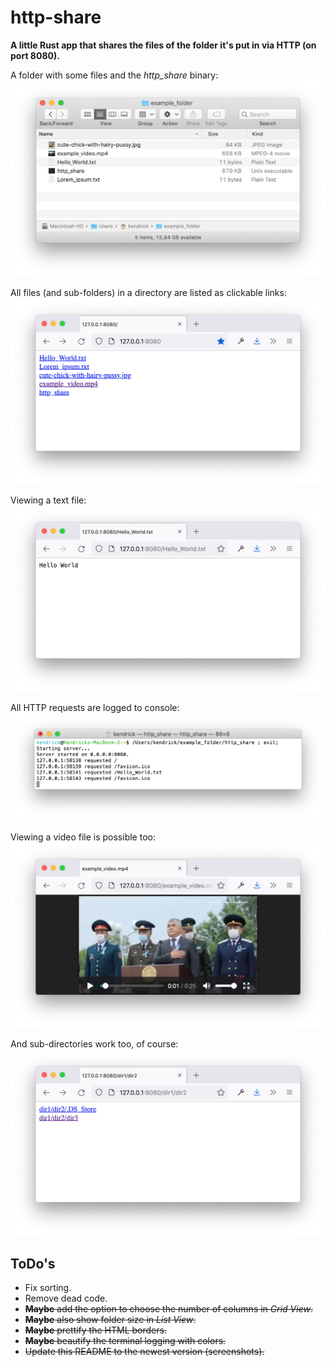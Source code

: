 # http-share
**A little Rust app that shares the files of the folder it's put in via HTTP (on port 8080).**

A folder with some files and the *http_share* binary:
![](images/1.png "")

All files (and sub-folders) in a directory are listed as clickable links:
![](images/2.png "")

Viewing a text file:
![](images/3.png "")

All HTTP requests are logged to console:
![](images/4.png "")

Viewing a video file is possible too:
![](images/5.png "")

And sub-directories work too, of course:
![](images/6.png "")

## ToDo's

* Fix sorting.
* Remove dead code.
* ~~**Maybe** add the option to choose the number of columns in *Grid View*.~~
* ~~**Maybe** also show folder size in *List View*.~~
* ~~**Maybe** prettify the HTML <table> borders.~~
* ~~**Maybe** beautify the terminal logging with colors.~~
* Update this README to the newest version (screenshots).